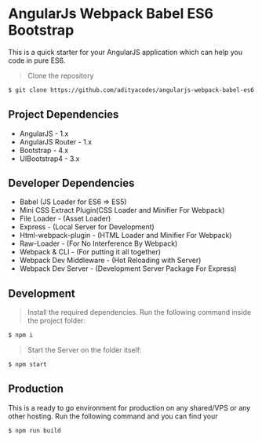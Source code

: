 # AngularJs Webpack Babel ES6 Bootstrap 

This is a quick starter for your AngularJS application which can help you code in pure ES6.

>  Clone the repository
```bash
$ git clone https://github.com/adityacodes/angularjs-webpack-babel-es6.git
```

## Project Dependencies
- AngularJS - 1.x
- AngularJS Router - 1.x
- Bootstrap - 4.x
- UIBootstrap4 - 3.x 

## Developer Dependencies
- Babel (JS Loader for ES6 => ES5)
- Mini CSS Extract Plugin(CSS Loader and Minifier For Webpack)
- File Loader - (Asset Loader)
- Express - (Local Server for Development)
- Html-webpack-plugin - (HTML Loader and Minifier For Webpack)
- Raw-Loader - (For No Interference By Webpack)
- Webpack & CLI - (For putting it all together)
- Webpack Dev Middleware - (Hot Reloading with Server)
- Webpack Dev Server - (Development Server Package For Express)

## Development
> Install the required dependencies. Run the following command inside the project folder:
```bash
$ npm i
```
> Start the Server on the folder itself:
```bash
$ npm start
```

## Production
This is a ready to go environment for production on any shared/VPS or any other hosting. Run the following command and you can find your 
```bash
$ npm run build
```
